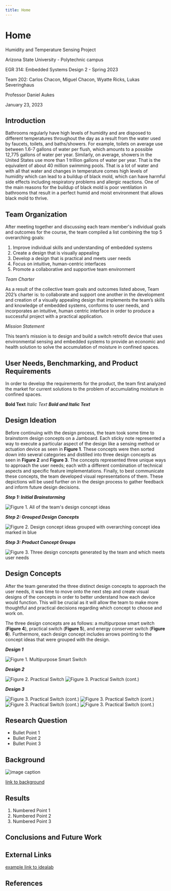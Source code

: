 ```yaml
---
title: Home
---
```


# Home

Humidity and Temperature Sensing Project

Arizona State University - Polytechnic campus

EGR 314: Embedded Systems Design 2 - Spring 2023

Team 202: Carlos Chacon, Miguel Chacon, Wyatte Ricks, Lukas Severinghaus

Professor Daniel Aukes

January 23, 2023

 
## Introduction

Bathrooms regularly have high levels of humidity and are disposed to different temperatures throughout the day as a result from the water used by faucets, toilets, and baths/showers. For example, toilets on average use between 1.6-7 gallons of water per flush, which amounts to a possible 12,775 gallons of water per year. Similarly, on average, showers in the United States use more than 1 trillion gallons of water per year. That is the equivalent of about 40 million swimming pools. That is a lot of water and with all that water and changes in temperature comes high levels of humidity which can lead to a buildup of black mold, which can have harmful side effects including respiratory problems and allergic reactions. One of the main reasons for the buildup of black mold is poor ventilation in bathrooms that result in a perfect humid and moist environment that allows black mold to thrive.

## Team Organization

After meeting together and discussing each team member's individual goals and outcomes for the course, the team compiled a list combining the top 5 overarching goals:

1. Improve individual skills and understanding of embedded systems
2. Create a design that is visually appealing
3. Develop a design that is practical and meets user needs
4. Focus on intuitive, human-centric interfaces
5. Promote a collaborative and supportive team environment

_Team Charter_

As a result of the collective team goals and outcomes listed above, Team 202’s charter is: to collaborate and support one another in the development and creation of a visually appealing design that implements the team’s skills and knowledge of embedded systems, conforms to user needs, and incorporates an intuitive, human centric interface in order to produce a successful project with a practical application. 

_Mission Statement_

This team’s mission is to design and build a switch retrofit device that uses environmental sensing and embedded systems to provide an economic and health solution to solve the accumulation of moisture in confined spaces.

## User Needs, Benchmarking, and Product Requirements

In order to develop the requirements for the product, the team first analyzed the market for current solutions to the problem of accumulating moisture in confined spaces.

**Bold Text**
_Italic Text_
**_Bold and Italic Text_**

## Design Ideation

Before continuing with the design process, the team took some time to brainstorm design concepts on a Jamboard. Each sticky note represented a way to execute a particular aspect of the design like a sensing method or actuation device as seen in **Figure 1**. These concepts were then sorted down into several categories and distilled into three design concepts as seen in **Figure 2** and **Figure 3**. The concepts represented three unique ways to approach the user needs; each with a different combination of technical aspects and specific feature implementations. Finally, to best communicate these concepts, the team developed visual representations of them. These depictions will be used further on in the design process to gather feedback and inform future design decisions.

**_Step 1: Initial Brainstorming_**

![Figure 1. All of the team's design concept ideas][def]

**_Step 2: Grouped Design Concepts_**

![Figure 2. Design concept ideas grouped with overarching concept idea marked in blue][def1]

**_Step 3: Product Concept Groups_**

![Figure 3. Three design concepts generated by the team and which meets user needs][def2]

## Design Concepts

After the team generated the three distinct design concepts to approach the user needs, it was time to move onto the next step and create visual designs of the concepts in order to better understand how each device would function. This will be crucial as it will allow the team to make more thoughtful and practical decisions regarding which concept to choose and work on. 

The three design concepts are as follows: a multipurpose smart switch (**Figure 4**), practical switch (**Figure 5**), and energy conserver switch (**Figure 6**). Furthermore, each design concept includes arrows pointing to the concept ideas that were grouped with the design. 

**_Design 1_**

![Figure 1. Multipurpose Smart Switch][def3]

**_Design 2_**

![Figure 2. Practical Switch][def4]
![Figure 3. Practical Switch (cont.)][def5]

**_Design 3_**

![Figure 3. Practical Switch (cont.)][def6]
![Figure 3. Practical Switch (cont.)][def7]
![Figure 3. Practical Switch (cont.)][def8]
![Figure 3. Practical Switch (cont.)][def9]

## Research Question

* Bullet Point 1
* Bullet Point 2
* Bullet Point 3

## Background

![image caption](https://idealab.asu.edu/assets/images/research/jumper1.png)

[link to background](/background)

## Results

1. Numbered Point 1
1. Numbered Point 2
1. Numbered Point 3

## Conclusions and Future Work

## External Links

[example link to idealab](https://idealab.asu.edu)


## References


[def]: https://imgur.com/yzs82iH
[def1]: https://imgur.com/eT9j1kH
[def2]: https://imgur.com/WUbn7Y6
[def3]: https://imgur.com/TPfOE8E
[def4]: https://imgur.com/1kOm2Pc
[def5]: https://imgur.com/6tu3aqH
[def6]: https://imgur.com/5Sv7IZe
[def7]: https://imgur.com/OSdFtpv
[def8]: https://imgur.com/3rjg3iJ
[def9]: https://imgur.com/xvT25Hj